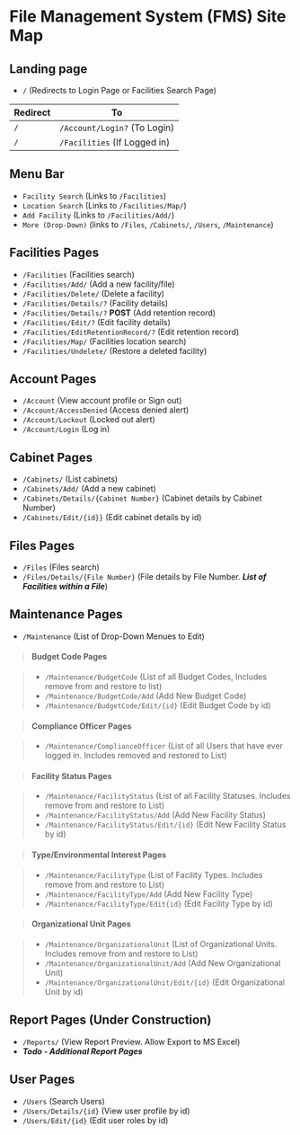 # File Management System (FMS) Site Map

## Landing page

- `/` (Redirects to Login Page or Facilities Search Page)

| Redirect  | To  |
|---|---|
| `/`  | `/Account/Login?` (To Login) |
| `/`  | `/Facilities` (If Logged in) |

## Menu Bar

- `Facility Search` (Links to `/Facilities`)
- `Location Search` (Links to `/Facilities/Map/`)
- `Add Facility` (Links to `/Facilities/Add/`)
- `More (Drop-Down)` (links to `/Files`, `/Cabinets/`, `/Users`, `/Maintenance`)

## Facilities Pages

- `/Facilities` (Facilities search)
- `/Facilities/Add/` (Add a new facility/file)
- `/Facilities/Delete/` (Delete a facility)
- `/Facilities/Details/?` (Facility details)
- `/Facilities/Details/?` **POST** (Add retention record)
- `/Facilities/Edit/?` (Edit facility details)
- `/Facilities/EditRetentionRecord/?` (Edit retention record)
- `/Facilities/Map/` (Facilities location search)
- `/Facilities/Undelete/` (Restore a deleted facility)

## Account Pages

- `/Account` (View account profile or Sign out)
- `/Account/AccessDenied` (Access denied alert)
- `/Account/Lockout` (Locked out alert)
- `/Account/Login` (Log in)

## Cabinet Pages
- `/Cabinets/` (List cabinets)
- `/Cabinets/Add/` (Add a new cabinet)
- `/Cabinets/Details/{Cabinet Number}` (Cabinet details by Cabinet Number)
- `/Cabinets/Edit/{id}}` (Edit cabinet details by id)

## Files Pages 

- `/Files` (Files search)
- `/Files/Details/{File Number}` (File details by File Number. ***List of Facilities within a File***)

## Maintenance Pages

- `/Maintenance` (List of Drop-Down Menues to Edit)

>#### Budget Code Pages

>- `/Maintenance/BudgetCode` (List of all Budget Codes, Includes remove from and restore to list)
>- `/Maintenance/BudgetCode/Add` (Add New Budget Code)
>- `/Maintenance/BudgetCode/Edit/{id}` (Edit Budget Code by id)

>#### Compliance Officer Pages

>- `/Maintenance/ComplianceOfficer` (List of all Users that have ever logged in. Includes removed and restored to List)

>#### Facility Status Pages

>- `/Maintenance/FacilityStatus` (List of all Facility Statuses. Includes remove from and restore to List)
>- `/Maintenance/FacilityStatus/Add` (Add New Facility Status)
>- `/Maintenance/FacilityStatus/Edit/{id}` (Edit New Facility Status by id)

>#### Type/Environmental Interest Pages

>- `/Maintenance/FacilityType` (List of Facility Types. Includes remove from and restore to List)
>- `/Maintenance/FacilityType/Add` (Add New Facility Type)
>- `/Maintenance/FacilityType/Edit{id}` (Edit Facility Type by id)

>#### Organizational Unit Pages

>- `/Maintenance/OrganizationalUnit` (List of Organizational Units. Includes remove from and restore to List)
>- `/Maintenance/OrganizationalUnit/Add` (Add New Organizational Unit)
>- `/Maintenance/OrganizationalUnit/Edit/{id}` (Edit Organizational Unit by id)

## Report Pages (Under Construction)

- `/Reports/` (View Report Preview. Allow Export to MS Excel) 
-  ***Todo - Additional Report Pages***

## User Pages

- `/Users` (Search Users)
- `/Users/Details/{id}` (View user profile by id)
- `/Users/Edit/{id}` (Edit user roles by id)

